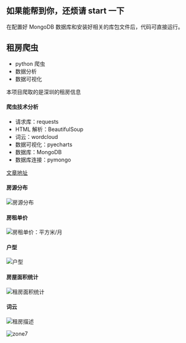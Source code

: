 ## 如果能帮到你，还烦请 start 一下
在配置好 MongoDB 数据库和安装好相关的库包文件后，代码可直接运行。
## 租房爬虫
- python 爬虫
- 数据分析
- 数据可视化

本项目爬取的是深圳的租房信息

#### 爬虫技术分析
- 请求库：requests
- HTML 解析：BeautifulSoup
- 词云：wordcloud
- 数据可视化：pyecharts
- 数据库：MongoDB
- 数据库连接：pymongo

[文章地址](https://blog.csdn.net/zone_/article/details/82177330)

#### 房源分布
![房源分布](https://upload-images.jianshu.io/upload_images/2470773-ba19588a2185e23d.png?imageMogr2/auto-orient/strip%7CimageView2/2/w/1240)

#### 房租单价
![房租单价：平方米/月](https://upload-images.jianshu.io/upload_images/2470773-0c7a0beca665ffeb.png?imageMogr2/auto-orient/strip%7CimageView2/2/w/1240)

#### 户型
![户型](https://upload-images.jianshu.io/upload_images/2470773-e445e6a074c5a8a0.png?imageMogr2/auto-orient/strip%7CimageView2/2/w/1240)

#### 房屋面积统计
![租房面积统计](https://upload-images.jianshu.io/upload_images/2470773-ac071882344ed20c.png?imageMogr2/auto-orient/strip%7CimageView2/2/w/1240)

#### 词云
![租房描述](https://upload-images.jianshu.io/upload_images/2470773-b65a2b0dee1feec3.jpeg?imageMogr2/auto-orient/strip%7CimageView2/2/w/1240)

![zone7](https://github.com/zonezoen/blog/blob/master/img/zone_qrcode.jpg)
